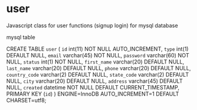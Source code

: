 # user
Javascript class for user functions (signup login) for mysql database


mysql table

CREATE TABLE `user` (
  `id` int(11) NOT NULL AUTO_INCREMENT,
  `type` int(1) DEFAULT NULL,
  `email` varchar(45) NOT NULL,
  `password` varchar(60) NOT NULL,
  `status` int(1) NOT NULL,
  `first_name` varchar(20) DEFAULT NULL,
  `last_name` varchar(20) DEFAULT NULL,
  `phone` varchar(20) DEFAULT NULL,
  `country_code` varchar(2) DEFAULT NULL,
  `state_code` varchar(2) DEFAULT NULL,
  `city` varchar(20) DEFAULT NULL,
  `address` varchar(45) DEFAULT NULL,
  `created` datetime NOT NULL DEFAULT CURRENT_TIMESTAMP,
  PRIMARY KEY (`id`)
) ENGINE=InnoDB AUTO_INCREMENT=1 DEFAULT CHARSET=utf8;
